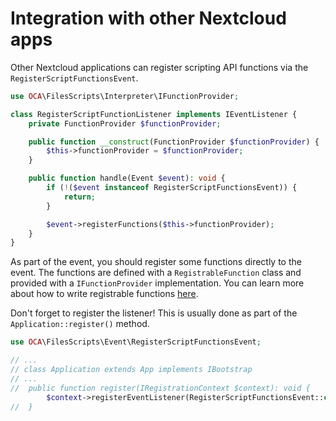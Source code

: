 # Integration with other Nextcloud apps

Other Nextcloud applications can register scripting API functions via the `RegisterScriptFunctionsEvent`.


```php
use OCA\FilesScripts\Interpreter\IFunctionProvider;

class RegisterScriptFunctionListener implements IEventListener {
	private FunctionProvider $functionProvider;

	public function __construct(FunctionProvider $functionProvider) {
		$this->functionProvider = $functionProvider;
	}

	public function handle(Event $event): void {
		if (!($event instanceof RegisterScriptFunctionsEvent)) {
			return;
		}

		$event->registerFunctions($this->functionProvider);
	}
}
```

As part of the event, you should register some functions directly to the event. The functions are defined with a `RegistrableFunction` class and provided with a `IFunctionProvider` implementation. You can learn more about how to write registrable functions [here](Contribute_API.md).

Don't forget to register the listener! This is usually done as part of the `Application::register()` method.
```php
use OCA\FilesScripts\Event\RegisterScriptFunctionsEvent;

// ...
// class Application extends App implements IBootstrap
// ...
//	public function register(IRegistrationContext $context): void {
		$context->registerEventListener(RegisterScriptFunctionsEvent::class, RegisterScriptFunctionListener::class);
//	}
```
